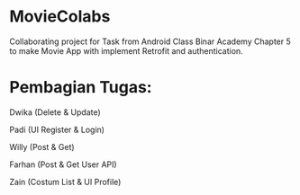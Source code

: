 # MovieColabs
Collaborating project for Task from Android Class Binar Academy Chapter 5 to make Movie App with implement Retrofit and authentication.

# Pembagian Tugas:
<p>Dwika (Delete & Update)</p>
<p>Padi (UI Register & Login)</p>
<p>Willy (Post & Get)</p>
<p>Farhan (Post & Get User API)</p>
<p>Zain (Costum List & UI Profile)</p>
